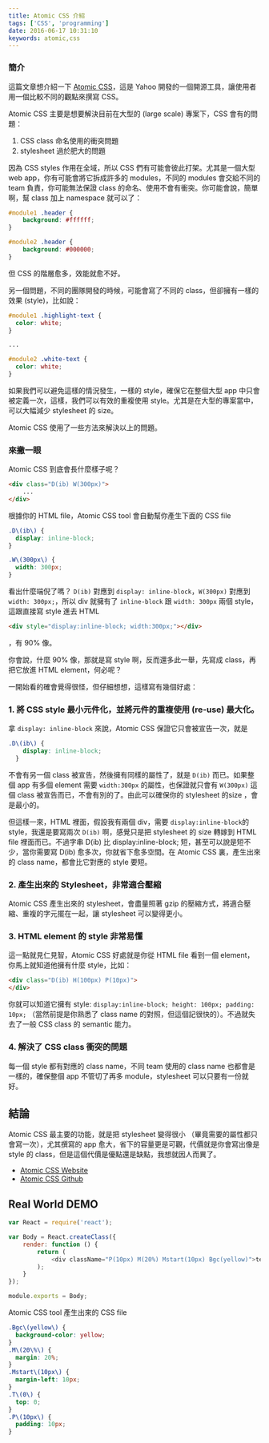 ```yaml
---
title: Atomic CSS 介紹
tags: ['CSS', 'programming']
date: 2016-06-17 10:31:10
keywords: atomic,css
---
```


### 簡介

這篇文章想介紹一下 [Atomic CSS](http://acss.io/)，這是 Yahoo 開發的一個開源工具，讓使用者用一個比較不同的觀點來撰寫 CSS。

Atomic CSS 主要是想要解決目前在大型的 (large scale) 專案下，CSS 會有的問題：

1.  CSS class 命名使用的衝突問題
2.  stylesheet 過於肥大的問題

因為 CSS styles 作用在全域，所以 CSS 們有可能會彼此打架。尤其是一個大型 web app，你有可能會將它拆成許多的 modules，不同的 modules 會交給不同的 team 負責，你可能無法保證 class 的命名、使用不會有衝突。你可能會說，簡單啊，幫 class 加上 namespace 就可以了：

```css
#module1 .header {
    background: #ffffff;
}

#module2 .header {
    background: #000000;
}
```

但 CSS 的階層愈多，效能就愈不好。

另一個問題，不同的團隊開發的時候，可能會寫了不同的 class，但卻擁有一樣的效果 (style)，比如說：

```css
#module1 .highlight-text {
  color: white;
}

...

#module2 .white-text {
  color: white;
}
```

如果我們可以避免這樣的情況發生，一樣的 style，確保它在整個大型 app 中只會被定義一次，這樣，我們可以有效的重複使用 style。尤其是在大型的專案當中，可以大幅減少 stylesheet 的 size。

Atomic CSS 使用了一些方法來解決以上的問題。

### 來撇一眼

Atomic CSS 到底會長什麼樣子呢？

```html
<div class="D(ib) W(300px)">
    ...
</div>
```

根據你的 HTML file，Atomic CSS tool 會自動幫你產生下面的 CSS file

```css
.D\(ib\) {
  display: inline-block;
}

.W\(300px\) {
  width: 300px;
}
```

看出什麼端倪了嗎？ `D(ib)` 對應到 `display: inline-block`，`W(300px)` 對應到 `width: 300px;`，所以 div 就擁有了 `inline-block` 跟 `width: 300px` 兩個 style，這跟直接寫 style 進去 HTML 

```html
<div style="display:inline-block; width:300px;"></div>
```

，有 90% 像。

你會說，什麼 90% 像，那就是寫 style 啊，反而還多此一舉，先寫成 class，再把它放進 HTML element，何必呢？

一開始看的確會覺得很怪，但仔細想想，這樣寫有幾個好處：

### 1\. 將 CSS style 最小元件化，並將元件的重複使用 (re-use) 最大化。

拿 `display: inline-block` 來說，Atomic CSS 保證它只會被宣告一次，就是

```css
.D\(ib\) {
    display: inline-block;
  }
```

不會有另一個 class 被宣告，然後擁有同樣的屬性了，就是 `D(ib)` 而已。如果整個 app 有多個 element 需要 `width:300px` 的屬性，也保證就只會有 `W(300px)` 這個 class 被宣告而已，不會有別的了。由此可以確保你的 stylesheet 的size ，會是最小的。

但這樣一來，HTML 裡面，假設我有兩個 div，需要 `display:inline-block`的 style，我還是要寫兩次 `D(ib)` 啊，感覺只是把 stylesheet 的 size 轉嫁到 HTML file 裡面而已。不過字串 D(ib) 比 display:inline-block; 短，甚至可以說是短不少，當你需要寫 D(ib) 愈多次，你就省下愈多空間。在 Atomic CSS 裏，產生出來的 class name，都會比它對應的 style 要短。

### 2\. 產生出來的 Stylesheet，非常適合壓縮

Atomic CSS 產生出來的 stylesheet，會盡量照著 gzip 的壓縮方式，將適合壓縮、重複的字元擺在一起，讓 stylesheet 可以變得更小。

### 3\. HTML element 的 style 非常易懂

這一點就見仁見智，Atomic CSS 好處就是你從 HTML file 看到一個 element，你馬上就知道他擁有什麼 style，比如：

```html
<div class="D(ib) H(100px) P(10px)">
</div>
```

你就可以知道它擁有 style: `display:inline-block; height: 100px; padding: 10px;` （當然前提是你熟悉了 class name 的對照，但這個記很快的）。不過就失去了一般 CSS class 的 semantic 能力。

### 4\. 解決了 CSS class 衝突的問題

每一個 style 都有對應的 class name，不同 team 使用的 class name 也都會是一樣的，確保整個 app 不管切了再多 module，stylesheet 可以只要有一份就好。

## 結論

Atomic CSS 最主要的功能，就是把 stylesheet 變得很小 （畢竟需要的屬性都只會寫一次），尤其撰寫的 app 愈大，省下的容量更是可觀，代價就是你會寫出像是 style 的 class，但是這個代價是優點還是缺點，我想就因人而異了。

*   [Atomic CSS Website](http://acss.io/)
*   [Atomic CSS Github](https://github.com/acss-io/atomizer)

## Real World DEMO

```Javascript
var React = require('react');

var Body = React.createClass({
    render: function () {
        return (
            <div className="P(10px) M(20%) Mstart(10px) Bgc(yellow)">test</div>
        );
    }
});

module.exports = Body;
```


Atomic CSS tool 產生出來的 CSS file
```css
.Bgc\(yellow\) {
  background-color: yellow;
}
.M\(20\%\) {
  margin: 20%;
}
.Mstart\(10px\) {
  margin-left: 10px;
}
.T\(0\) {
  top: 0;
}
.P\(10px\) {
  padding: 10px;
}

```
